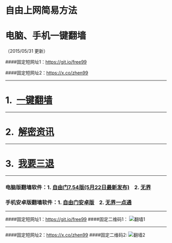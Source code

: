# 自由上网简易方法
# 电脑、手机一键翻墙
（2015/05/31 更新）

####固定短网址1：https://git.io/free99

####固定短网址2：https://x.co/zhen99

***

#  1.&nbsp;&nbsp;<a href="https://d2j6a7f5ktdcbr.cloudfront.net" target="_blank">一键翻墙</a>

***

#  2.&nbsp;&nbsp;<a href="https://d2j6a7f5ktdcbr.cloudfront.net/zhen99.php" target="_blank">解密资讯</a>

***

#  3.&nbsp;&nbsp;<a href="https://d2j6a7f5ktdcbr.cloudfront.net/zs.php/url/do8164uk8j8hr.cloudfront.net/8" target="_blank">我要三退</a>

***

### 电脑版翻墙软件：1. <a href="https://d2j6a7f5ktdcbr.cloudfront.net/fga01.php?fid=fg754p.zip" target="_blank">自由门7.54版(5月22日最新发布)</a>&nbsp;&nbsp;&nbsp;&nbsp;2. <a href="https://d2j6a7f5ktdcbr.cloudfront.net/fga01.php?fid=u1405.zip" target="_blank">无界</a>

### 手机安卓版翻墙软件：1. <a href="https://d2j6a7f5ktdcbr.cloudfront.net/fga01.php?fid=fgma32.apk" target="_blank">自由门安卓版</a>&nbsp;&nbsp;&nbsp;&nbsp;2. <a href="https://d2j6a7f5ktdcbr.cloudfront.net/fga01.php?fid=um3.1.apk" target="_blank">无界一点通</a>

***

####固定短网址1：https://git.io/free99
####固定二维码1：
![翻墙1](https://d2j6a7f5ktdcbr.cloudfront.net/pic/yjfq0.png)

***

####固定短网址2：https://x.co/zhen99
####固定二维码2:
![翻墙2](https://d2j6a7f5ktdcbr.cloudfront.net/pic/yjfq1.png)

